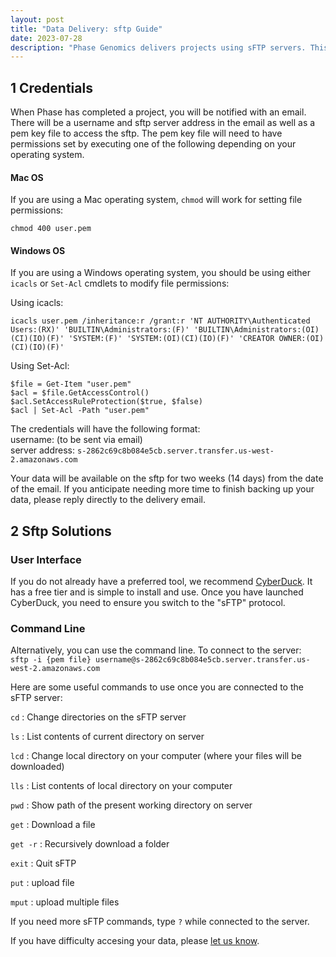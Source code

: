 ```yaml
---
layout: post
title: "Data Delivery: sftp Guide"
date: 2023-07-28
description: "Phase Genomics delivers projects using sFTP servers. This document guides users through accessing their data."
---
```



1   Credentials
---------------------
When Phase has completed a project, you will be notified with an email. There will be a username and sftp server address in the email as well as a pem key file to access the sftp. The pem key file will need to have permissions set by executing one of the following depending on your operating system.

#### Mac OS
If you are using a Mac operating system, `chmod` will work for setting file permissions:

`chmod 400 user.pem`

#### Windows OS
If you are using a Windows operating system, you should be using either `icacls` or `Set-Acl` cmdlets to modify file permissions:

Using icacls:

`icacls user.pem /inheritance:r /grant:r 'NT AUTHORITY\Authenticated Users:(RX)' 'BUILTIN\Administrators:(F)' 'BUILTIN\Administrators:(OI)(CI)(IO)(F)' 'SYSTEM:(F)' 'SYSTEM:(OI)(CI)(IO)(F)' 'CREATOR OWNER:(OI)(CI)(IO)(F)'`

Using Set-Acl:

```
$file = Get-Item "user.pem"
$acl = $file.GetAccessControl()
$acl.SetAccessRuleProtection($true, $false)
$acl | Set-Acl -Path "user.pem"
```

The credentials will have the following format:  
username: (to be sent via email)  
server address: `s-2862c69c8b084e5cb.server.transfer.us-west-2.amazonaws.com`   

Your data will be available on the sftp for two weeks (14 days) from the date of the email. If you anticipate needing more time to finish backing up your data, please reply directly to the delivery email.

2   Sftp Solutions
---------------------
### User Interface
If you do not already have a preferred tool, we recommend [CyberDuck](https://cyberduck.io/sftp/). It has a free tier and is simple to install and use. Once you have launched CyberDuck, you need to ensure you switch to the "sFTP" protocol.

### Command Line
Alternatively, you can use the command line. To connect to the server:  
`sftp -i {pem file} username@s-2862c69c8b084e5cb.server.transfer.us-west-2.amazonaws.com`

Here are some useful commands to use once you are connected to the sFTP server:

`cd` : Change directories on the sFTP server

`ls` : List contents of current directory on server

`lcd` : Change local directory on your computer (where your files will be downloaded)

`lls` : List contents of local directory on your computer

`pwd` : Show path of the present working directory on server

`get` : Download a file

`get -r` : Recursively download a folder

`exit` : Quit sFTP

`put` : upload file 

`mput` : upload multiple files

If you need more sFTP commands, type `?` while connected to the server.


If you have difficulty accesing your data, please [let us know](mailto:support@phasegenomics.com).
